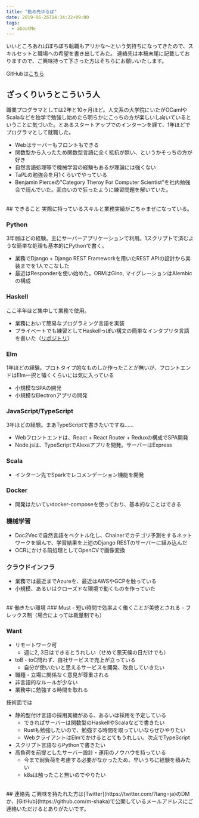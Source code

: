 ```yaml
---
title: "勤め先ゆるぼ"
date: 2019-06-26T14:34:22+09:00
tags:
  - aboutMe
---
```

いいところあればぼちぼち転職もアリかな〜という気持ちになってきたので、スキルセットと職場への希望を書き出してみた。
連絡先は本稿末尾に記載しておりますので、ご興味持って下さった方はそちらにお願いいたします。

GitHubは[こちら](https://github.com/m-shaka)

## ざっくりいうとこういう人
職業プログラマとしては2年と10ヶ月ほど。人文系の大学院にいたがOCamlやScalaなどを独学で勉強し始めたら明らかにこっちの方が楽しいし向いているということに気づいた。とあるスタートアップでのインターンを経て、1年ほどでプログラマとして就職した。

- Webはサーバーもフロントもできる
- 関数型から入ったため関数型言語に全く抵抗が無い、というかそっちの方が好き
- 自然言語処理等で機械学習の経験もあるが理論には強くない
- TaPLの勉強会を月1くらいでやっている
- Benjamin Pierceの"Category Theroy For Computer Scientist"を社内勉強会で読んでいた。面白いので狂ったように練習問題を解いていた。

<br>
## できること
実際に持っているスキルと業務実績がごちゃまぜになっている。

### Python
3年弱ほどの経験。主にサーバーアプリケーションで利用。1スクリプトで済むような簡単な処理も基本的にPythonで書く。

- 業務でDjango + Django REST Frameworkを用いたREST APIの設計から実装までを1人でこなした
- 最近はResponderを使い始めた。ORMはGino, マイグレーションはAlembicの構成

### Haskell
ここ半年ほど集中して業務で使用。

- 業務において簡易なプログラミング言語を実装
- プライベートでも練習としてHaskellっぽい構文の簡単なインタプリタ言語を書いた（[リポジトリ](https://github.com/m-shaka/lang-impl-in-haskell)）

### Elm
1年ほどの経験。プロトタイプ的なものしか作ったことが無いが、フロントエンドはElm一択と嘯くくらいには気に入っている

- 小規模なSPAの開発
- 小規模なElectronアプリの開発

### JavaScript/TypeScript
3年ほどの経験。まあTypeScriptで書きたいですね……


- Webフロントエンドは、React + React Router + Reduxの構成でSPA開発
- Node.jsは、TypeScriptでAlexaアプリを開発。サーバーはExpress

### Scala
- インターン先でSparkでレコメンデーション機能を開発

### Docker
- 開発はたいていdocker-composeを使っており、基本的なことはできる

### 機械学習
- Doc2Vecで自然言語をベクトル化し、Chainerでカテゴリ予測をするネットワークを組んで、学習結果を上述のDjango RESTのサーバーに組み込んだ
- OCRにかける前処理としてOpenCVで画像変換

### クラウドインフラ
- 業務では最近までAzureを、最近はAWSやGCPを触っている
- 小規模、あるいはクローズドな環境で動くものを作っていた

<br>
## 働きたい環境
### Must
- 短い時間で効率よく働くことが美徳とされる
- フレックス制（場合によっては裁量制でも）

### Want
- リモートワーク可
  - 週に2, 3日はできるとうれしい（せめて悪天候の日だけでも）
- toB・toC問わず、自社サービスで売上が立っている
  - 自分が使いたいと思えるサービスを開発、改良していきたい
- 職種・立場に関係なく意見が尊重される
- 非言語的なルールが少ない
- 業務中に勉強する時間を取れる

技術面では

- 静的型付け言語の採用実績がある、あるいは採用を予定している
  - できればサーバーは関数型のHaskellやScalaなどで書きたい
  - Rustも勉強したいので、勉強する時間を取っていいならぜひやりたい
  - WebクライアントはElmでかけるととてもうれしい。次点でTypeScript
- スクリプト言語ならPythonで書きたい
- 高負荷を前提としたサーバー設計・運用のノウハウを持っている
  - 今まで耐負荷を考慮する必要がなかったため、早いうちに経験を積みたい
  - k8sは触ったこと無いのでやりたい

<br>
## 連絡先
ご興味を持たれた方は[Twitter](https://twitter.com/?lang=ja)のDMか、[GitHub](https://github.com/m-shaka)で公開しているメールアドレスにご連絡いただけるとありがたいです。
